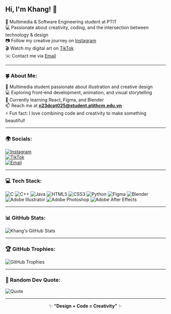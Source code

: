 <!-- KhangD23PTIT / README.md -->

## Hi, I'm Khang! 👋

🎨 Multimedia & Software Engineering student at PTIT  
💻 Passionate about creativity, coding, and the intersection between technology & design  
📷 Follow my creative journey on [Instagram](https://www.instagram.com/design.with.khang)  
🎬 Watch my digital art on [TikTok](https://www.tiktok.com/@khangdraws)  
✉️ Contact me via [Email](mailto:n23dcpt025@student.ptithcm.edu.vn)

---

### 🍀 About Me:

🎨 Multimedia student passionate about illustration and creative design  
💻 Exploring front-end development, animation, and visual storytelling  
🌱 Currently learning React, Figma, and Blender  
📫 Reach me at **n23dcpt025@student.ptithcm.edu.vn**  
⚡ Fun fact: I love combining code and creativity to make something beautiful!

---

### 🌍 Socials:

[![Instagram](https://img.shields.io/badge/Instagram-E4405F?style=for-the-badge&logo=Instagram&logoColor=white)](https://www.instagram.com/design.with.khang)  
[![TikTok](https://img.shields.io/badge/TikTok-000000?style=for-the-badge&logo=tiktok&logoColor=white)](https://www.tiktok.com/@khangdraws)  
[![Email](https://img.shields.io/badge/Email-D14836?style=for-the-badge&logo=gmail&logoColor=white)](mailto:n23dcpt025@student.ptithcm.edu.vn)

---

### 💻 Tech Stack:

![C](https://img.shields.io/badge/C-00599C?style=for-the-badge&logo=c&logoColor=white)
![C++](https://img.shields.io/badge/C++-00599C?style=for-the-badge&logo=c%2B%2B&logoColor=white)
![Java](https://img.shields.io/badge/Java-ED8B00?style=for-the-badge&logo=openjdk&logoColor=white)
![HTML5](https://img.shields.io/badge/HTML5-E34F26?style=for-the-badge&logo=html5&logoColor=white)
![CSS3](https://img.shields.io/badge/CSS3-1572B6?style=for-the-badge&logo=css3&logoColor=white)
![Python](https://img.shields.io/badge/Python-3776AB?style=for-the-badge&logo=python&logoColor=white)
![Figma](https://img.shields.io/badge/Figma-F24E1E?style=for-the-badge&logo=figma&logoColor=white)
![Blender](https://img.shields.io/badge/Blender-F5792A?style=for-the-badge&logo=blender&logoColor=white)
![Adobe Illustrator](https://img.shields.io/badge/Adobe%20Illustrator-FF9A00?style=for-the-badge&logo=adobeillustrator&logoColor=white)
![Adobe Photoshop](https://img.shields.io/badge/Adobe%20Photoshop-31A8FF?style=for-the-badge&logo=adobephotoshop&logoColor=white)
![Adobe After Effects](https://img.shields.io/badge/After%20Effects-9999FF?style=for-the-badge&logo=adobeaftereffects&logoColor=white)

---

### 📊 GitHub Stats:

![Khang's GitHub Stats](https://github-readme-stats.vercel.app/api?username=KhangD23PTIT&show_icons=true&theme=dark&title_color=F43C1C&icon_color=F43C1C&hide_border=true)

---

### 🏆 GitHub Trophies:

![GitHub Trophies](https://github-profile-trophy.vercel.app/?username=KhangD23PTIT&theme=darkhub&margin-w=10&no-bg=true&no-frame=true)

---

### 💬 Random Dev Quote:

![Quote](https://quotes-github-readme.vercel.app/api?type=horizontal&theme=dark)

---

<p align="center">✨ <b>“Design + Code = Creativity”</b> ✨</p>
